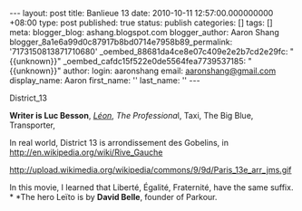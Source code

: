 --- layout: post title: Banlieue 13 date: 2010-10-11 12:57:00.000000000 +08:00 type: post published: true status: publish categories: \[\] tags: \[\] meta: blogger\_blog: ashang.blogspot.com blogger\_author: Aaron Shang blogger\_8a1e6a99d0c87917b8bd0714e7958b89\_permalink: '7173150813871710680' \_oembed\_88681da4ce8e07c409e2e2b7cd2e29fc: "{{unknown}}" \_oembed\_cafdc15f522e0de5564fea7739537185: "{{unknown}}" author: login: aaronshang email: aaronshang@gmail.com display\_name: Aaron first\_name: '' last\_name: '' ---

District\_13

<span lang="fr">**Writer is Luc Besson**</span>, *[Léon](http://en.wikipedia.org/wiki/L%C3%A9on_%28film%29 "Léon (film)")*, *The Professiona*l, Taxi, The Big Blue, Transporter,

In real world, District 13 is arrondissement des Gobelins, in <http://en.wikipedia.org/wiki/Rive_Gauche>

<http://upload.wikimedia.org/wikipedia/commons/9/9d/Paris_13e_arr_jms.gif>

<span lang="fr">In this movie, I learned that Liberté, </span><span lang="fr">Égalité</span>, <span lang="fr">Fraternité</span>, have the same suffix.
*
*The hero Leïto is by **David Belle**, founder of Parkour.

<img src="%7B%7B%20site.baseurl%20%7D%7D/assets/4041220-7173150813871710680?l=ashang.blogspot.com" width="1" height="1" />
